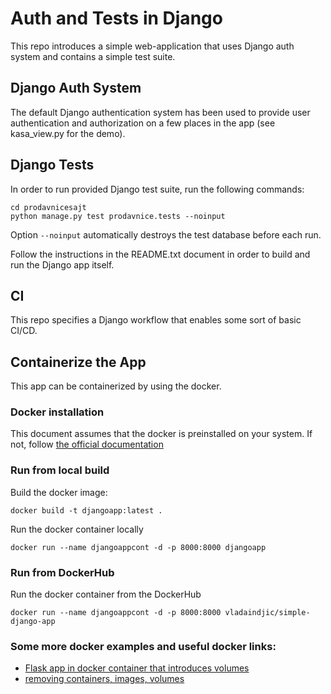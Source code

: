# Auth and Tests in Django
This repo introduces a simple web-application that uses Django auth system and 
contains a simple test suite.

## Django Auth System
The default Django authentication system has been used to provide user 
authentication and authorization on a few places in the app (see 
kasa\_view.py for the demo).

## Django Tests
In order to run provided Django test suite, run the following commands:
```console
cd prodavnicesajt
python manage.py test prodavnice.tests --noinput
```
Option `--noinput` automatically destroys the test database before each run.

Follow the instructions in the README.txt document in order to build and run 
the Django app itself.

## CI
This repo specifies a Django workflow that enables some sort of basic CI/CD.

## Containerize the App
This app can be containerized by using the docker.

### Docker installation
This document assumes that the docker is preinstalled on your system. 
If not, follow [the official documentation](https://docs.docker.com/get-docker/)

### Run from local build
Build the docker image:
```console
docker build -t djangoapp:latest .
```

Run the docker container locally
```console
docker run --name djangoappcont -d -p 8000:8000 djangoapp
```

### Run from DockerHub
Run the docker container from the DockerHub
```console
docker run --name djangoappcont -d -p 8000:8000 vladaindjic/simple-django-app
```

### Some more docker examples and useful docker links:
- [Flask app in docker container that introduces volumes](https://github.com/MilosSimic/First-Docker-app?fbclid=IwAR2aUNHOLNqPL4K3wLYYIhtB7LxT0VRDOAQNyjBeOyHLRox7QC9SENEuhEA)
- [removing containers, images, volumes](https://www.digitalocean.com/community/tutorials/how-to-remove-docker-images-containers-and-volumes)
